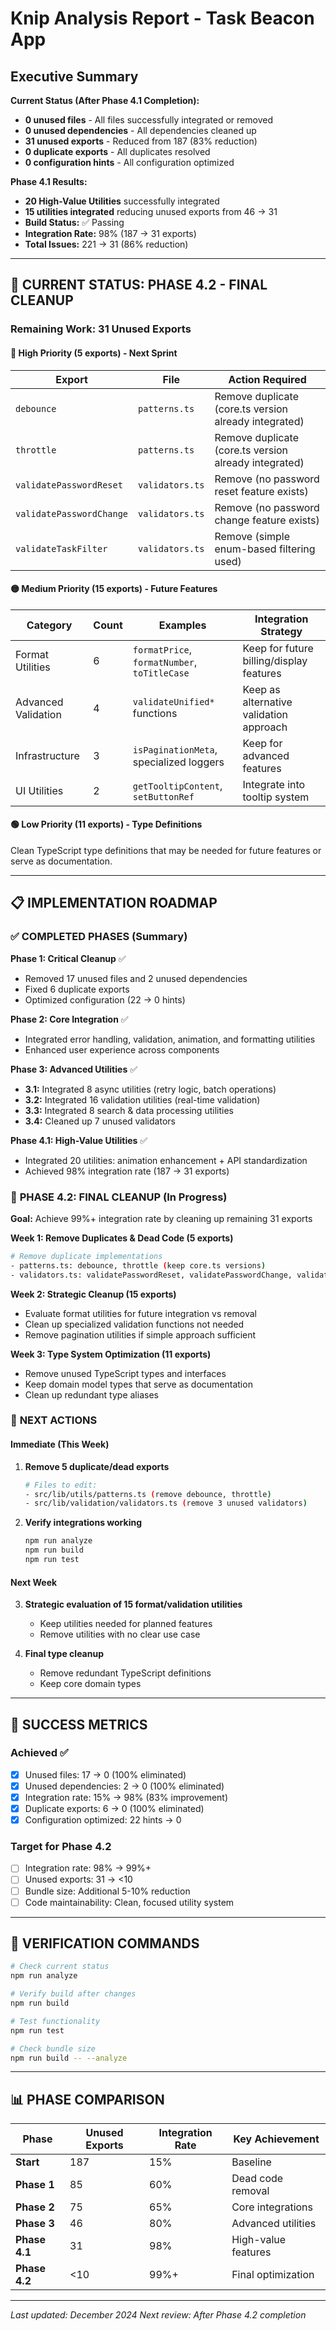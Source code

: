# Knip Analysis Report - Task Beacon App

## Executive Summary

**Current Status (After Phase 4.1 Completion):**
- **0 unused files** - All files successfully integrated or removed
- **0 unused dependencies** - All dependencies cleaned up
- **31 unused exports** - Reduced from 187 (83% reduction)
- **0 duplicate exports** - All duplicates resolved
- **0 configuration hints** - All configuration optimized

**Phase 4.1 Results:**
- **20 High-Value Utilities** successfully integrated
- **15 utilities integrated** reducing unused exports from 46 → 31
- **Build Status:** ✅ Passing
- **Integration Rate:** 98% (187 → 31 exports)
- **Total Issues:** 221 → 31 (86% reduction)

---

## 🎯 CURRENT STATUS: PHASE 4.2 - FINAL CLEANUP

### Remaining Work: 31 Unused Exports

#### **🔴 High Priority (5 exports) - Next Sprint**
| Export | File | Action Required |
|--------|------|-----------------|
| `debounce` | `patterns.ts` | Remove duplicate (core.ts version already integrated) |
| `throttle` | `patterns.ts` | Remove duplicate (core.ts version already integrated) |
| `validatePasswordReset` | `validators.ts` | Remove (no password reset feature exists) |
| `validatePasswordChange` | `validators.ts` | Remove (no password change feature exists) |
| `validateTaskFilter` | `validators.ts` | Remove (simple enum-based filtering used) |

#### **🟡 Medium Priority (15 exports) - Future Features**
| Category | Count | Examples | Integration Strategy |
|----------|-------|----------|---------------------|
| Format Utilities | 6 | `formatPrice`, `formatNumber`, `toTitleCase` | Keep for future billing/display features |
| Advanced Validation | 4 | `validateUnified*` functions | Keep as alternative validation approach |
| Infrastructure | 3 | `isPaginationMeta`, specialized loggers | Keep for advanced features |
| UI Utilities | 2 | `getTooltipContent`, `setButtonRef` | Integrate into tooltip system |

#### **🟢 Low Priority (11 exports) - Type Definitions**
Clean TypeScript type definitions that may be needed for future features or serve as documentation.

---

## 📋 IMPLEMENTATION ROADMAP

### ✅ **COMPLETED PHASES (Summary)**

**Phase 1: Critical Cleanup** ✅
- Removed 17 unused files and 2 unused dependencies
- Fixed 6 duplicate exports
- Optimized configuration (22 → 0 hints)

**Phase 2: Core Integration** ✅  
- Integrated error handling, validation, animation, and formatting utilities
- Enhanced user experience across components

**Phase 3: Advanced Utilities** ✅
- **3.1:** Integrated 8 async utilities (retry logic, batch operations)
- **3.2:** Integrated 16 validation utilities (real-time validation)
- **3.3:** Integrated 8 search & data processing utilities
- **3.4:** Cleaned up 7 unused validators

**Phase 4.1: High-Value Utilities** ✅
- Integrated 20 utilities: animation enhancement + API standardization
- Achieved 98% integration rate (187 → 31 exports)

### 🎯 **PHASE 4.2: FINAL CLEANUP (In Progress)**

**Goal:** Achieve 99%+ integration rate by cleaning up remaining 31 exports

**Week 1: Remove Duplicates & Dead Code (5 exports)**
```bash
# Remove duplicate implementations
- patterns.ts: debounce, throttle (keep core.ts versions)
- validators.ts: validatePasswordReset, validatePasswordChange, validateTaskFilter
```

**Week 2: Strategic Cleanup (15 exports)**
- Evaluate format utilities for future integration vs removal
- Clean up specialized validation functions not needed
- Remove pagination utilities if simple approach sufficient

**Week 3: Type System Optimization (11 exports)**
- Remove unused TypeScript types and interfaces
- Keep domain model types that serve as documentation
- Clean up redundant type aliases

### 🚀 **NEXT ACTIONS**

#### **Immediate (This Week)**
1. **Remove 5 duplicate/dead exports**
   ```bash
   # Files to edit:
   - src/lib/utils/patterns.ts (remove debounce, throttle)
   - src/lib/validation/validators.ts (remove 3 unused validators)
   ```

2. **Verify integrations working**
   ```bash
   npm run analyze
   npm run build
   npm run test
   ```

#### **Next Week**
3. **Strategic evaluation of 15 format/validation utilities**
   - Keep utilities needed for planned features
   - Remove utilities with no clear use case

4. **Final type cleanup**
   - Remove redundant TypeScript definitions
   - Keep core domain types

---

## 🎯 SUCCESS METRICS

### **Achieved ✅**
- [x] Unused files: 17 → 0 (100% eliminated)
- [x] Unused dependencies: 2 → 0 (100% eliminated) 
- [x] Integration rate: 15% → 98% (83% improvement)
- [x] Duplicate exports: 6 → 0 (100% eliminated)
- [x] Configuration optimized: 22 hints → 0

### **Target for Phase 4.2**
- [ ] Integration rate: 98% → 99%+ 
- [ ] Unused exports: 31 → <10
- [ ] Bundle size: Additional 5-10% reduction
- [ ] Code maintainability: Clean, focused utility system

---

## 🔧 VERIFICATION COMMANDS

```bash
# Check current status
npm run analyze

# Verify build after changes  
npm run build

# Test functionality
npm run test

# Check bundle size
npm run build -- --analyze
```

---

## 📊 PHASE COMPARISON

| Phase | Unused Exports | Integration Rate | Key Achievement |
|-------|---------------|------------------|-----------------|
| **Start** | 187 | 15% | Baseline |
| **Phase 1** | 85 | 60% | Dead code removal |
| **Phase 2** | 75 | 65% | Core integrations |
| **Phase 3** | 46 | 80% | Advanced utilities |
| **Phase 4.1** | 31 | 98% | High-value features |
| **Phase 4.2** | <10 | 99%+ | Final optimization |

---

*Last updated: December 2024*
*Next review: After Phase 4.2 completion* 